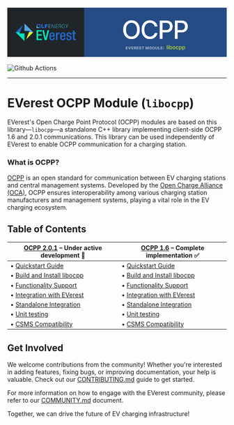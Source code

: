 
![Header](doc/img/banner-ocpp.jpg)

![Github Actions](https://github.com/EVerest/libocpp/actions/workflows/build_and_test.yaml/badge.svg)

---

# EVerest OCPP Module (`libocpp`)

EVerest's Open Charge Point Protocol (OCPP) modules are based on this library—`libocpp`—a standalone C++ library implementing client-side OCPP 1.6 and 2.0.1 communications. This library can be used independently of EVerest to enable OCPP communication for a charging station.
 

### What is OCPP?

[OCPP](https://en.wikipedia.org/wiki/Open_Charge_Point_Protocol) is an open standard for communication between EV charging stations and central management systems. Developed by the [Open Charge Alliance (OCA)](https://openchargealliance.org/), OCPP ensures interoperability among various charging station manufacturers and management systems, playing a vital role in the EV charging ecosystem.


## Table of Contents

| [OCPP 2.0.1](/doc/ocpp_201_README.md) – Under active development :construction: | [OCPP 1.6](/doc/ocpp_16_README.md) – Complete implementation :white_check_mark: |
|------------|----------|
| • [Quickstart Guide](/doc/ocpp_201_README.md#quickstart-for-ocpp-201) | • [Quickstart Guide](/doc/ocpp_16_README.md#quickstart-for-ocpp-16) |
| • [Build and Install libocpp](/doc/ocpp_201_README.md#build-and-install-libocpp) | • [Build and Install libocpp](/doc/ocpp_16_README.md#build-and-install-libocpp) |
| • [Functionality Support](/doc/ocpp_201_README.md#integration-with-everest) | • [Functionality Support](/doc/ocpp_16_README.md#functionality-support) |
| • [Integration with EVerest](/doc/ocpp_201_README.md#integration-with-everest) | • [Integration with EVerest](/doc/ocpp_16_README.md#integration-with-everest) |
| • [Standalone Integration](/doc/ocpp_201_README.md#standalone-integration) | • [Standalone Integration](/doc/ocpp_16_README.md#standalone-integration) |
| • [Unit testing](doc/ocpp_201_README.md#unit-testing) | • [Unit testing](doc/ocpp_16_README.md#unit-testing) |
| • [CSMS Compatibility](/doc/ocpp_201_README.md#csms-compatibility) | • [CSMS Compatibility](/doc/ocpp_16_README.md#csms-compatibility) |

## Get Involved

We welcome contributions from the community! Whether you're interested in adding features, fixing bugs, or improving documentation, your help is valuable. Check out our [CONTRIBUTING.md](https://github.com/EVerest/EVerest/blob/main/CONTRIBUTING.md) guide to get started.

For more information on how to engage with the EVerest community, please refer to our [COMMUNITY.md](https://github.com/EVerest/EVerest/blob/main/COMMUNITY.md) document.

Together, we can drive the future of EV charging infrastructure!
